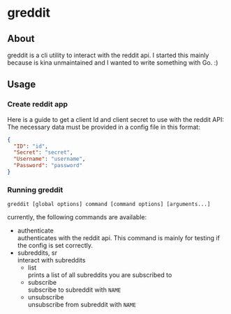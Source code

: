 # greddit

## About

greddit is a cli utility to interact with the reddit api. I started this mainly because [](https://github.com/csu/export-saved-reddit) is kina unmaintained and I wanted to write something with Go. :)

## Usage

### Create reddit app

Here is a guide to get a client Id and client secret to use with the reddit API: [](https://github.com/reddit-archive/reddit/wiki/OAuth2-Quick-Start-Example#first-steps)
The necessary data must be provided in a config file in this format:

```json
{
  "ID": "id",
  "Secret": "secret",
  "Username": "username",
  "Password": "password"
}
```

### Running greddit

`greddit [global options] command [command options] [arguments...]`

currently, the following commands are available:

- authenticate  
  authenticates with the reddit api. This command is mainly for testing if the config is set correctly.
- subreddits, sr  
  interact with subreddits
  - list  
    prints a list of all subreddits you are subscribed to
  - subscribe  
    subscribe to subreddit with `NAME`
  - unsubscribe  
    unsubscribe from subreddit with `NAME`
